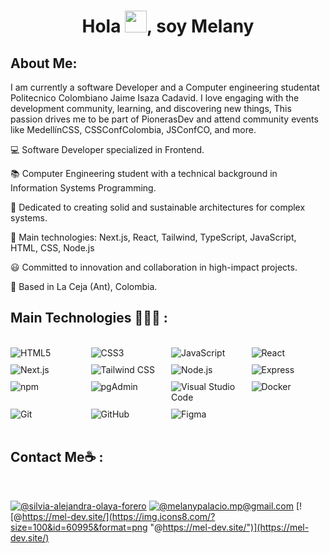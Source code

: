 <h1 align="center">Hola <img src="https://media.giphy.com/media/hvRJCLFzcasrR4ia7z/giphy.gif" width="35">, soy Melany</h1>

## About Me:

I am currently a software Developer and a Computer engineering studentat Politecnico Colombiano Jaime Isaza Cadavid. I love engaging with the development community, learning, and discovering new things, This passion drives me to be part of PionerasDev and attend community events like MedellínCSS, CSSConfColombia, JSConfCO, and more.


💻 Software Developer specialized in Frontend.

📚 Computer Engineering student with a technical background in Information Systems Programming.

🌱 Dedicated to creating solid and sustainable architectures for complex systems.

🌟 Main technologies: Next.js, React, Tailwind, TypeScript, JavaScript, HTML, CSS, Node.js

😃 Committed to innovation and collaboration in high-impact projects.

🏡 Based in La Ceja (Ant), Colombia.

## Main Technologies  👩🏻‍💻 :
<br>

<div style="display: grid; grid-template-columns: repeat(4, 1fr); gap: 10px;">
  <img src="https://img.icons8.com/color/48/000000/html-5--v1.png" alt="HTML5"/>
  <img src="https://img.icons8.com/color/48/000000/css3.png" alt="CSS3"/>
  <img src="https://img.icons8.com/color/48/000000/javascript--v1.png" alt="JavaScript"/>
  <img src="https://img.icons8.com/office/48/000000/react.png" alt="React"/>
  <img src="https://img.icons8.com/color/48/000000/nextjs.png" alt="Next.js"/>
  <img src="https://img.icons8.com/fluency/48/000000/tailwind_css.png" alt="Tailwind CSS"/>
  <img src="https://img.icons8.com/color/48/000000/nodejs.png" alt="Node.js"/>
  <img src="https://img.icons8.com/ios/48/000000/express-js.png" alt="Express"/>
  <img src="https://img.icons8.com/color/48/000000/npm.png" alt="npm"/>
  <img src="https://img.icons8.com/color/48/000000/postgreesql.png" alt="pgAdmin"/>
  <img src="https://img.icons8.com/color/48/000000/visual-studio-code-2019.png" alt="Visual Studio Code"/>
  <img src="https://img.icons8.com/color/48/000000/docker.png" alt="Docker"/>
  <img src="https://img.icons8.com/color/48/000000/git.png" alt="Git"/>
  <img src="https://img.icons8.com/ios-glyphs/48/000000/github.png" alt="GitHub"/>
  <img src="https://img.icons8.com/color/48/000000/figma.png" alt="Figma"/>
</div>

<br>

## Contact Me☕ :

<br>

[![@silvia-alejandra-olaya-forero](https://img.icons8.com/fluency/48/000000/linkedin.png "@melanypalaciof")](www.linkedin.com/in/melanypalaciof) [![@melanypalacio.mp@gmail.com](https://img.icons8.com/fluency/48/000000/apple-mail.png "@melanypalacio.mp@gmail.com")](melanypalacio.mp@gmail.com) [![@https://mel-dev.site/](https://img.icons8.com/?size=100&id=60995&format=png "@https://mel-dev.site/")](https://mel-dev.site/) 

<br>
